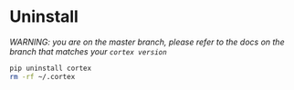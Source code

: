 # Uninstall

_WARNING: you are on the master branch, please refer to the docs on the branch that matches your `cortex version`_

```bash
pip uninstall cortex
rm -rf ~/.cortex
```

